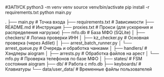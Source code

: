 #ЗАПУСК
python3 -m venv venv
source venv/bin/activate
pip install -r requirements.txt
python main.py


.
├── main.py                # Точка входа
├── requirements.txt       # Зависимости
├── README.md              # Инструкция
├── proxies.txt            # Прокси (для ускорения и распределения нагрузки)
├── mfo.db                 # База МФО (SQLite)
│
├── checkers/             # Логика проверки ИНН
│   ├── kz_checker.py     # Основная проверка (через Adilet)
│   ├── arrest_batch_runner.py
│   └── arrest_queue.py   # Очередь и обработка чанками
│
├── handlers/             # Хэндлеры aiogram
│   ├── arrests.py        # Обработка файлов на арест
│   └── mfo.py            # Проверка телефонов по базе МФО
│
├── states/               # FSM состояния aiogram
├── db/                   # Работа с mfo.db
├── keyboards/            # Клавиатуры
└── data/user_data/       # Временные файлы пользователей
